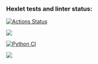 ### Hexlet tests and linter status:
[![Actions Status](https://github.com/Aatem/python-project-50/workflows/hexlet-check/badge.svg)](https://github.com/Aatem/python-project-50/actions)

<a href="https://codeclimate.com/github/Aatem/python-project-50/maintainability"><img src="https://api.codeclimate.com/v1/badges/7736c7ad7f438ef35207/maintainability" /></a>

[![Python CI](https://github.com/Aatem/python-project-50/actions/workflows/Python%20CI.yml/badge.svg)](https://github.com/Aatem/python-project-50/actions/workflows/Python%20CI.yml)

<a href="https://codeclimate.com/github/Aatem/python-project-50/test_coverage"><img src="https://api.codeclimate.com/v1/badges/7736c7ad7f438ef35207/test_coverage" /></a>
